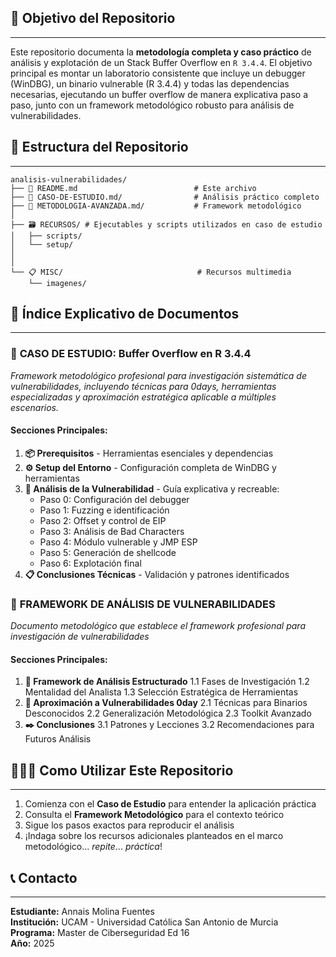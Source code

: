 
## 🎯 Objetivo del Repositorio
---- 
Este repositorio documenta la **metodología completa y caso práctico** de análisis y explotación de un Stack Buffer Overflow en `R 3.4.4`. El objetivo principal es montar un laboratorio consistente que incluye un debugger (WinDBG), un binario vulnerable (R 3.4.4) y todas las dependencias necesarias, ejecutando un buffer overflow de manera explicativa paso a paso, junto con un framework metodológico robusto para análisis de vulnerabilidades.

## 📁 Estructura del Repositorio
---- 
```
analisis-vulnerabilidades/
├── 📄 README.md                          # Este archivo
├── 🔧 CASO-DE-ESTUDIO.md/                # Análisis práctico completo
├── 🧠 METODOLOGIA-AVANZADA.md/           # Framework metodológico
│   
├── 🗃️ RECURSOS/ # Ejecutables y scripts utilizados en caso de estudio
│   ├── scripts/
│   └── setup/
│
│
└── 📋 MISC/                              # Recursos multimedia
    └── imagenes/
```


## 📖 Índice Explicativo de Documentos
---- 
### 🔧 **CASO DE ESTUDIO: Buffer Overflow en R 3.4.4**
_Framework metodológico profesional para investigación sistemática de vulnerabilidades, incluyendo técnicas para 0days, herramientas especializadas y aproximación estratégica aplicable a múltiples escenarios._

#### **Secciones Principales:**
1. **📦 Prerequisitos** - Herramientas esenciales y dependencias
2. **⚙️ Setup del Entorno** - Configuración completa de WinDBG y herramientas
3. **🔎 Análisis de la Vulnerabilidad** - Guía explicativa y recreable:
    - Paso 0: Configuración del debugger
    - Paso 1: Fuzzing e identificación
    - Paso 2: Offset y control de EIP
    - Paso 3: Análisis de Bad Characters
    - Paso 4: Módulo vulnerable y JMP ESP
    - Paso 5: Generación de shellcode
    - Paso 6: Explotación final
4. **📋 Conclusiones Técnicas** - Validación y patrones identificados

### 🧠 **FRAMEWORK DE ANÁLISIS DE VULNERABILIDADES**
_Documento metodológico que establece el framework profesional para investigación de vulnerabilidades_

#### **Secciones Principales:**
1. **🧩 Framework de Análisis Estructurado**
	1.1 Fases de Investigación
	1.2 Mentalidad del Analista
	1.3 Selección Estratégica de Herramientas
2. **📆 Aproximación a Vulnerabilidades 0day**
	2.1 Técnicas para Binarios Desconocidos
	2.2 Generalización Metodológica
	2.3 Toolkit Avanzado
3. **✒️ Conclusiones**
	3.1 Patrones y Lecciones
	3.2 Recomendaciones para Futuros Análisis

## 👨🏻‍💻 Como Utilizar Este Repositorio
---- 
1. Comienza con el **Caso de Estudio** para entender la aplicación práctica
2. Consulta el **Framework Metodológico** para el contexto teórico
3. Sigue los pasos exactos para reproducir el análisis
4. ¡Indaga sobre los recursos adicionales planteados en el marco metodológico... _repite_... _práctica_!

## 📞 Contacto
---- 
**Estudiante:** Annais Molina Fuentes  
**Institución:** UCAM - Universidad Católica San Antonio de Murcia  
**Programa:** Master de Ciberseguridad Ed 16  
**Año:** 2025